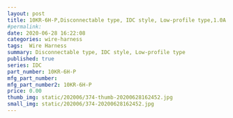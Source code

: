```yaml
---
layout: post
title: 10KR-6H-P,Disconnectable type, IDC style, Low-profile type,1.0A (AWG#26),Top entry, Side entry
#permalink: 
date: 2020-06-28 16:22:08
categories: wire-harness
tags:  Wire Harness
summary: Disconnectable type, IDC style, Low-profile type
published: true 
series: IDC
part_number: 10KR-6H-P
mfg_part_number: 
mfg_part_number2: 10KR-6H-P
price: 0.00
thumb_img: static/202006/374-thumb-20200628162452.jpg
small_img: static/202006/374-20200628162452.jpg
---
```




